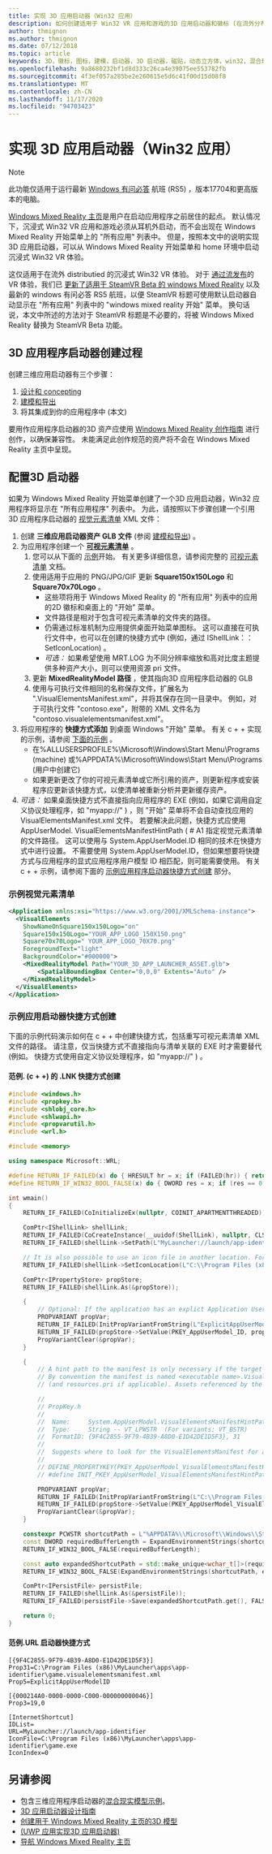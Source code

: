 ```yaml
---
title: 实现 3D 应用启动器（Win32 应用）
description: 如何创建适用于 Win32 VR 应用和游戏的3D 应用启动器和徽标 (在流外分布) 使它们显示在 Windows Mixed Reality 开始菜单和 home 环境中。
author: thmignon
ms.author: thmignon
ms.date: 07/12/2018
ms.topic: article
keywords: 3D，徽标，图标，建模，启动器，3D 启动器，磁贴，动态立方体，win32，混合现实耳机，windows mixed reality 耳机，虚拟现实耳机，清单
ms.openlocfilehash: 9a8680232bf1d8d333c26ca4e39075ee553782fb
ms.sourcegitcommit: 4f3ef057a285be2e260615e5d6c41f00d15d08f8
ms.translationtype: MT
ms.contentlocale: zh-CN
ms.lasthandoff: 11/17/2020
ms.locfileid: "94703423"
---
```

# <a name="implement-3d-app-launchers-win32-apps"></a>实现 3D 应用启动器（Win32 应用）

> [!NOTE]
> 此功能仅适用于运行最新 [Windows 有问必答](https://insider.windows.com) 航班 (RS5) ，版本17704和更高版本的电脑。

[Windows Mixed Reality 主页](../discover/navigating-the-windows-mixed-reality-home.md)是用户在启动应用程序之前居住的起点。 默认情况下，沉浸式 Win32 VR 应用和游戏必须从耳机外启动，而不会出现在 Windows Mixed Reality 开始菜单上的 "所有应用" 列表中。 但是，按照本文中的说明实现3D 应用启动器，可以从 Windows Mixed Reality 开始菜单和 home 环境中启动沉浸式 Win32 VR 体验。

这仅适用于在流外 distributied 的沉浸式 Win32 VR 体验。 对于 [通过流发布](../develop/porting-apps/updating-your-steamvr-application-for-windows-mixed-reality.md)的 VR 体验，我们已 [更新了适用于 SteamVR Beta 的 windows Mixed Reality](https://steamcommunity.com/games/719950/announcements/detail/1687045485866139800) 以及最新的 windows 有问必答 RS5 航班，以便 SteamVR 标题可使用默认启动器自动显示在 "所有应用" 列表中的 "windows mixed reality 开始" 菜单。 换句话说，本文中所述的方法对于 SteamVR 标题是不必要的，将被 Windows Mixed Reality 替换为 SteamVR Beta 功能。

## <a name="3d-app-launcher-creation-process"></a>3D 应用程序启动器创建过程

创建三维应用启动器有三个步骤：
1. [设计和 concepting](3d-app-launcher-design-guidance.md)
2. [建模和导出](creating-3d-models-for-use-in-the-windows-mixed-reality-home.md)
3. 将其集成到你的应用程序中 (本文) 

要用作应用程序启动器的3D 资产应使用 [Windows Mixed Reality 创作指南](creating-3d-models-for-use-in-the-windows-mixed-reality-home.md) 进行创作，以确保兼容性。 未能满足此创作规范的资产将不会在 Windows Mixed Reality 主页中呈现。

## <a name="configuring-the-3d-launcher"></a>配置3D 启动器

如果为 Windows Mixed Reality 开始菜单创建了一个3D 应用启动器，Win32 应用程序将显示在 "所有应用程序" 列表中。 为此，请按照以下步骤创建一个引用3D 应用程序启动器的 [视觉元素清单](https://msdn.microsoft.com/library/windows/apps/dn393983.aspx) XML 文件：

1. 创建 **三维应用启动器资产 GLB 文件** (参阅 [建模和导出](creating-3d-models-for-use-in-the-windows-mixed-reality-home.md)) 。
2. 为应用程序创建一个 **[可视元素清单](https://msdn.microsoft.com/library/windows/apps/dn393983.aspx)** 。
    1. 您可以从下面的 [示例](#sample-visual-elements-manifest)开始。  有关更多详细信息，请参阅完整的 [可视元素清单](https://msdn.microsoft.com/library/windows/apps/dn393983.aspx) 文档。
    2. 使用适用于应用的 PNG/JPG/GIF 更新 **Square150x150Logo** 和 **Square70x70Logo** 。
        * 这些项将用于 Windows Mixed Reality 的 "所有应用" 列表中的应用的2D 徽标和桌面上的 "开始" 菜单。
        * 文件路径是相对于包含可视元素清单的文件夹的路径。
        * 仍需通过标准机制为应用提供桌面开始菜单图标。 这可以直接在可执行文件中，也可以在创建的快捷方式中 (例如，通过 IShellLink：： SetIconLocation) 。
        * *可选：* 如果希望使用 MRT.LOG 为不同分辨率缩放和高对比度主题提供多种资产大小，则可以使用资源 pri 文件。
    3. 更新 **MixedRealityModel 路径** ，使其指向3D 应用程序启动器的 GLB
    4. 使用与可执行文件相同的名称保存文件，扩展名为 ".VisualElementsManifest.xml"，并将其保存在同一目录中。 例如，对于可执行文件 "contoso.exe"，附带的 XML 文件名为 "contoso.visualelementsmanifest.xml"。
3. 将应用程序的 **快捷方式添加** 到桌面 Windows "开始" 菜单。 有关 c + + 实现的示例，请参阅 [下面的示例](#sample-app-launcher-shortcut-creation) 。 
    * 在%ALLUSERSPROFILE%\Microsoft\Windows\Start Menu\Programs (machine) 或%APPDATA%\Microsoft\Windows\Start Menu\Programs (用户中创建它) 
    * 如果更新更改了你的可视元素清单或它所引用的资产，则更新程序或安装程序应更新该快捷方式，以使清单被重新分析并更新缓存资产。
4. *可选：* 如果桌面快捷方式不直接指向应用程序的 EXE (例如，如果它调用自定义协议处理程序，如 "myapp://" ) ，则 "开始" 菜单将不会自动查找应用的 VisualElementsManifest.xml 文件。 若要解决此问题，快捷方式应使用 AppUserModel. VisualElementsManifestHintPath ( # A1 指定视觉元素清单的文件路径。 这可以使用与 System.AppUserModel.ID 相同的技术在快捷方式中进行设置。 不需要使用 System.AppUserModel.ID，但如果想要将快捷方式与应用程序的显式应用程序用户模型 ID 相匹配，则可能需要使用。  有关 c + + 示例，请参阅下面的 [示例应用程序启动器快捷方式创建](#sample-app-launcher-shortcut-creation) 部分。

### <a name="sample-visual-elements-manifest"></a>示例视觉元素清单

```xml
<Application xmlns:xsi="https://www.w3.org/2001/XMLSchema-instance">
  <VisualElements
    ShowNameOnSquare150x150Logo="on"
    Square150x150Logo="YOUR_APP_LOGO_150X150.png"
    Square70x70Logo=" YOUR_APP_LOGO_70X70.png"
    ForegroundText="light"
    BackgroundColor="#000000">
    <MixedRealityModel Path="YOUR_3D_APP_LAUNCHER_ASSET.glb">
        <SpatialBoundingBox Center="0,0,0" Extents="Auto" />
    </MixedRealityModel>
  </VisualElements>
</Application>
```

### <a name="sample-app-launcher-shortcut-creation"></a>示例应用启动器快捷方式创建

下面的示例代码演示如何在 c + + 中创建快捷方式，包括重写可视元素清单 XML 文件的路径。 请注意，仅当快捷方式不直接指向与清单关联的 EXE 时才需要替代 (例如。 快捷方式使用自定义协议处理程序，如 "myapp://" ) 。

#### <a name="sample-lnk-shortcut-creation-c"></a>范例. (c + +) 的 .LNK 快捷方式创建

```cpp
#include <windows.h>
#include <propkey.h>
#include <shlobj_core.h>
#include <shlwapi.h>
#include <propvarutil.h>
#include <wrl.h>

#include <memory>

using namespace Microsoft::WRL;

#define RETURN_IF_FAILED(x) do { HRESULT hr = x; if (FAILED(hr)) { return hr; } } while(0)
#define RETURN_IF_WIN32_BOOL_FALSE(x) do { DWORD res = x; if (res == 0) { return HRESULT_FROM_WIN32(GetLastError()); } } while(0)

int wmain()
{
    RETURN_IF_FAILED(CoInitializeEx(nullptr, COINIT_APARTMENTTHREADED));

    ComPtr<IShellLink> shellLink;
    RETURN_IF_FAILED(CoCreateInstance(__uuidof(ShellLink), nullptr, CLSCTX_INPROC_SERVER, IID_PPV_ARGS(&shellLink)));
    RETURN_IF_FAILED(shellLink->SetPath(L"MyLauncher://launch/app-identifier"));

    // It is also possible to use an icon file in another location. For example, "C:\Program Files (x86)\MyLauncher\assets\app-identifier.ico".
    RETURN_IF_FAILED(shellLink->SetIconLocation(L"C:\\Program Files (x86)\\MyLauncher\\apps\\app-identifier\\game.exe", 0 /*iIcon*/));

    ComPtr<IPropertyStore> propStore;
    RETURN_IF_FAILED(shellLink.As(&propStore));

    {
        // Optional: If the application has an explict Application User Model ID, then you should usually specify it in the shortcut.
        PROPVARIANT propVar;
        RETURN_IF_FAILED(InitPropVariantFromString(L"ExplicitAppUserModelID", &propVar));
        RETURN_IF_FAILED(propStore->SetValue(PKEY_AppUserModel_ID, propVar));
        PropVariantClear(&propVar);
    }

    {
        // A hint path to the manifest is only necessary if the target path of the shortcut is not a file path to the executable.
        // By convention the manifest is named <executable name>.VisualElementsManifest.xml and is in the same folder as the executable
        // (and resources.pri if applicable). Assets referenced by the manifest are relative to the folder containing the manifest.

        //
        // PropKey.h
        //
        //  Name:     System.AppUserModel.VisualElementsManifestHintPath -- PKEY_AppUserModel_VisualElementsManifestHintPath
        //  Type:     String -- VT_LPWSTR  (For variants: VT_BSTR)
        //  FormatID: {9F4C2855-9F79-4B39-A8D0-E1D42DE1D5F3}, 31
        //  
        //  Suggests where to look for the VisualElementsManifest for a Win32 app
        //
        // DEFINE_PROPERTYKEY(PKEY_AppUserModel_VisualElementsManifestHintPath, 0x9F4C2855, 0x9F79, 0x4B39, 0xA8, 0xD0, 0xE1, 0xD4, 0x2D, 0xE1, 0xD5, 0xF3, 31);
        // #define INIT_PKEY_AppUserModel_VisualElementsManifestHintPath { { 0x9F4C2855, 0x9F79, 0x4B39, 0xA8, 0xD0, 0xE1, 0xD4, 0x2D, 0xE1, 0xD5, 0xF3 }, 31 }

        PROPVARIANT propVar;
        RETURN_IF_FAILED(InitPropVariantFromString(L"C:\\Program Files (x86)\\MyLauncher\\apps\\app-identifier\\game.visualelementsmanifest.xml", &propVar));
        RETURN_IF_FAILED(propStore->SetValue(PKEY_AppUserModel_VisualElementsManifestHintPath, propVar));
        PropVariantClear(&propVar);
    }

    constexpr PCWSTR shortcutPath = L"%APPDATA%\\Microsoft\\Windows\\Start Menu\\Programs\\game.lnk";
    const DWORD requiredBufferLength = ExpandEnvironmentStrings(shortcutPath, nullptr, 0);
    RETURN_IF_WIN32_BOOL_FALSE(requiredBufferLength);

    const auto expandedShortcutPath = std::make_unique<wchar_t[]>(requiredBufferLength);
    RETURN_IF_WIN32_BOOL_FALSE(ExpandEnvironmentStrings(shortcutPath, expandedShortcutPath.get(), requiredBufferLength));

    ComPtr<IPersistFile> persistFile;
    RETURN_IF_FAILED(shellLink.As(&persistFile));
    RETURN_IF_FAILED(persistFile->Save(expandedShortcutPath.get(), FALSE));

    return 0;
}
```

#### <a name="sample-url-launcher-shortcut"></a>范例.URL 启动器快捷方式 

```
[{9F4C2855-9F79-4B39-A8D0-E1D42DE1D5F3}]
Prop31=C:\Program Files (x86)\MyLauncher\apps\app-identifier\game.visualelementsmanifest.xml
Prop5=ExplicitAppUserModelID

[{000214A0-0000-0000-C000-000000000046}]
Prop3=19,0

[InternetShortcut]
IDList=
URL=MyLauncher://launch/app-identifier
IconFile=C:\Program Files (x86)\MyLauncher\apps\app-identifier\game.exe
IconIndex=0
```

## <a name="see-also"></a>另请参阅

* 包含三维应用程序启动器的[混合现实模型示例](https://github.com/Microsoft/Windows-universal-samples/tree/master/Samples/MixedRealityModel)。
* [3D 应用启动器设计指南](3d-app-launcher-design-guidance.md)
* [创建用于 Windows Mixed Reality 主页的3D 模型](creating-3d-models-for-use-in-the-windows-mixed-reality-home.md)
* [ (UWP 应用实现3D 应用启动器) ](implementing-3d-app-launchers.md)
* [导航 Windows Mixed Reality 主页](../discover/navigating-the-windows-mixed-reality-home.md)
